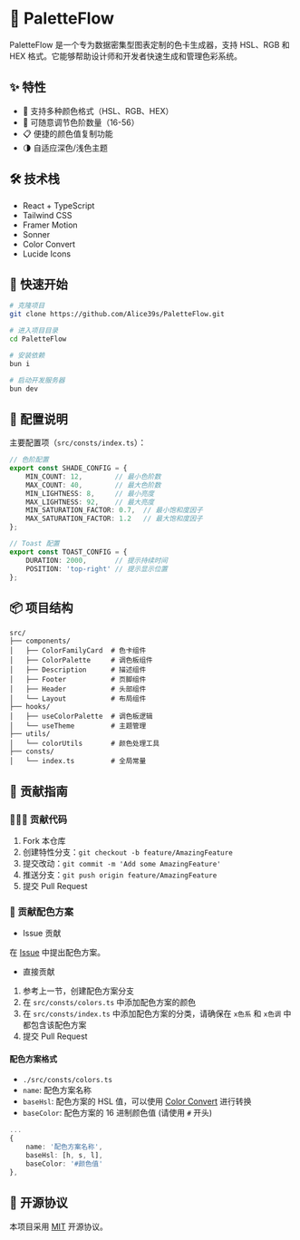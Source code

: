 # 🎨 PaletteFlow

PaletteFlow 是一个专为数据密集型图表定制的色卡生成器，支持 HSL、RGB 和 HEX 格式。它能够帮助设计师和开发者快速生成和管理色彩系统。

## ✨ 特性

- 🎨 支持多种颜色格式（HSL、RGB、HEX）
- 🎯 可随意调节色阶数量（16-56）
- 📋 便捷的颜色值复制功能
- 🌗 自适应深色/浅色主题

## 🛠️ 技术栈

- React + TypeScript
- Tailwind CSS
- Framer Motion
- Sonner
- Color Convert
- Lucide Icons

## 🚀 快速开始

```bash
# 克隆项目
git clone https://github.com/Alice39s/PaletteFlow.git

# 进入项目目录
cd PaletteFlow

# 安装依赖
bun i

# 启动开发服务器
bun dev
```

## 🔧 配置说明

主要配置项（`src/consts/index.ts`）：

```typescript
// 色阶配置
export const SHADE_CONFIG = {
    MIN_COUNT: 12,        // 最小色阶数
    MAX_COUNT: 40,        // 最大色阶数
    MIN_LIGHTNESS: 8,     // 最小亮度
    MAX_LIGHTNESS: 92,    // 最大亮度
    MIN_SATURATION_FACTOR: 0.7,  // 最小饱和度因子
    MAX_SATURATION_FACTOR: 1.2   // 最大饱和度因子
};

// Toast 配置
export const TOAST_CONFIG = {
    DURATION: 2000,       // 提示持续时间
    POSITION: 'top-right' // 提示显示位置
};
```

## 📦 项目结构

```
src/
├── components/
│   ├── ColorFamilyCard  # 色卡组件
│   ├── ColorPalette     # 调色板组件
│   ├── Description      # 描述组件
│   ├── Footer           # 页脚组件
│   ├── Header           # 头部组件
│   └── Layout           # 布局组件
├── hooks/
│   ├── useColorPalette  # 调色板逻辑
│   └── useTheme         # 主题管理
├── utils/
│   └── colorUtils       # 颜色处理工具
├── consts/
│   └── index.ts         # 全局常量
```

## 🤝 贡献指南

### 🧑🏻‍💻 贡献代码

1. Fork 本仓库
2. 创建特性分支：`git checkout -b feature/AmazingFeature`
3. 提交改动：`git commit -m 'Add some AmazingFeature'`
4. 推送分支：`git push origin feature/AmazingFeature`
5. 提交 Pull Request

### 📝 贡献配色方案

- Issue 贡献

在 [Issue](https://github.com/Alice39s/PaletteFlow/issues) 中提出配色方案。

- 直接贡献

1. 参考上一节，创建配色方案分支
2. 在 `src/consts/colors.ts` 中添加配色方案的颜色
3. 在 `src/consts/index.ts` 中添加配色方案的分类，请确保在 `x色系` 和 `x色调` 中都包含该配色方案
4. 提交 Pull Request

#### 配色方案格式

- `./src/consts/colors.ts`
- `name`: 配色方案名称
- `baseHsl`: 配色方案的 HSL 值，可以使用 [Color Convert](https://rubenvar.github.io/bulk-color-converter/) 进行转换
- `baseColor`: 配色方案的 16 进制颜色值 (请使用 `#` 开头)

```typescript
...
{
    name: '配色方案名称',
    baseHsl: [h, s, l],
    baseColor: '#颜色值'
},
```

## 📄 开源协议

本项目采用 [MIT](LICENSE) 开源协议。